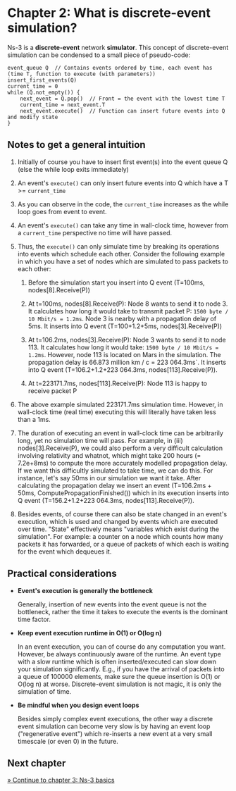 # Chapter 2: What is discrete-event simulation?

Ns-3 is a **discrete-event** network **simulator**.
This concept of discrete-event simulation can be condensed to a small piece of pseudo-code:

```
event_queue Q  // Contains events ordered by time, each event has (time T, function to execute (with parameters))
insert_first_events(Q)
current_time = 0
while (Q.not_empty()) {
    next_event = Q.pop()  // Front = the event with the lowest time T
    current_time = next_event.T
    next_event.execute()  // Function can insert future events into Q and modify state
}
```


## Notes to get a general intuition

1. Initially of course you have to insert first event(s) into the event queue Q
   (else the while loop exits immediately)

2. An event's `execute()` can only insert future events into Q
   which have a T >= `current_time`

3. As you can observe in the code, the `current_time` increases as 
   the while loop goes from event to event.

4. An event's `execute()` can take any time in wall-clock time, however 
   from a `current_time` perspective no time will have passed.
  
5. Thus, the `execute()` can only simulate time by breaking its operations into events which
   schedule each other. Consider the following example in which you have a set of nodes
   which are simulated to pass packets to each other:
  
   1. Before the simulation start you insert into Q event (T=100ms, nodes[8].Receive(P))
  
   2. At t=100ms, nodes[8].Receive(P): Node 8 wants to send it to node 3.
      It calculates how long it would take to transmit packet P: `1500 byte / 10 Mbit/s = 1.2ms`.
      Node 3 is nearby with a propagation delay of 5ms.
      It inserts into Q event (T=100+1.2+5ms, nodes[3].Receive(P))
     
   3. At t=106.2ms, nodes[3].Receive(P): Node 3 wants to send it to node 113.
      It calculates how long it would take: `1500 byte / 10 Mbit/s = 1.2ms`.
      However, node 113 is located on Mars in the simulation. The propagation delay is 
       66.873 million km / c = 223 064.3ms`. It inserts into Q event
      (T=106.2+1.2+223 064.3ms, nodes[113].Receive(P)).
     
   4. At t=223171.7ms, nodes[113].Receive(P): Node 113 is happy to receive packet P
  
6. The above example simulated 223171.7ms simulation time. However, in wall-clock time (real time)
   executing this will literally have taken less than a 1ms.
  
7. The duration of executing an event in wall-clock time can be arbitrarily long,
   yet no simulation time will pass. For example, in (iii) nodes[3].Receive(P), we could also
   perform a very difficult calculation involving relativity and whatnot, which might
   take 200 hours (= 7.2e+8ms) to compute the more accurately modelled propagation delay.
   If we want this difficultly simulated to take time, we can do this.
   For instance, let's say 50ms in our simulation we want it take.
   After calculating the propagation delay we insert an event (T=106.2ms + 50ms,
   ComputePropagationFinished()) which in its execution inserts into Q event 
   (T=156.2+1.2+223 064.3ms, nodes[113].Receive(P)).

8. Besides events, of course there can also be state changed in an event's execution,
   which is used and changed by events which are executed over time. 
   "State" effectively means "variables which exist during the simulation".
   For example: a counter on a node which counts how many
   packets it has forwarded, or a queue of packets of which each is waiting for the
   event which dequeues it.


## Practical considerations

* **Event's execution is generally the bottleneck**

  Generally, insertion of new events into the event queue is not the bottleneck, rather
  the time it takes to execute the events is the dominant time factor.
  
* **Keep event execution runtime in O(1) or O(log n)**

  In an event execution, you can of course do any computation you want. However, be always
  continuously aware of the runtime. An event type with a slow runtime which is often
  inserted/executed can slow down your simulation significantly. E.g., if you have the
  arrival of packets into a queue of 100000 elements, make sure the queue insertion is
  O(1) or O(log n) at worse. Discrete-event simulation is not magic, it is only the
  simulation of time.
  
* **Be mindful when you design event loops**

  Besides simply complex event executions, the other way a discrete event simulation can become
  very slow is by having an event loop ("regenerative event") which re-inserts a new event at a 
  very small timescale (or even 0) in the future.


## Next chapter

[&#187; Continue to chapter 3: Ns-3 basics](3_ns3_basics.md)
